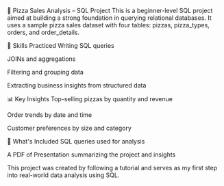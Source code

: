 🍕 Pizza Sales Analysis – SQL Project
This is a beginner-level SQL project aimed at building a strong foundation in querying relational databases. It uses a sample pizza sales dataset with four tables: pizzas, pizza_types, orders, and order_details.

🔧 Skills Practiced
Writing SQL queries

JOINs and aggregations

Filtering and grouping data

Extracting business insights from structured data

📊 Key Insights
Top-selling pizzas by quantity and revenue

Order trends by date and time

Customer preferences by size and category

📁 What's Included
SQL queries used for analysis

A PDF of Presentation summarizing the project and insights

This project was created by following a tutorial and serves as my first step into real-world data analysis using SQL.
